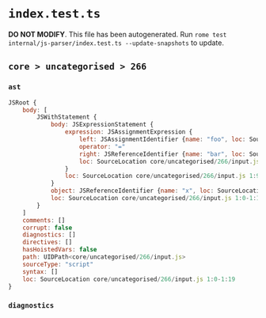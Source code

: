 # `index.test.ts`

**DO NOT MODIFY**. This file has been autogenerated. Run `rome test internal/js-parser/index.test.ts --update-snapshots` to update.

## `core > uncategorised > 266`

### `ast`

```javascript
JSRoot {
	body: [
		JSWithStatement {
			body: JSExpressionStatement {
				expression: JSAssignmentExpression {
					left: JSAssignmentIdentifier {name: "foo", loc: SourceLocation core/uncategorised/266/input.js 1:9-1:12 (foo)}
					operator: "="
					right: JSReferenceIdentifier {name: "bar", loc: SourceLocation core/uncategorised/266/input.js 1:15-1:18 (bar)}
					loc: SourceLocation core/uncategorised/266/input.js 1:9-1:18
				}
				loc: SourceLocation core/uncategorised/266/input.js 1:9-1:19
			}
			object: JSReferenceIdentifier {name: "x", loc: SourceLocation core/uncategorised/266/input.js 1:6-1:7 (x)}
			loc: SourceLocation core/uncategorised/266/input.js 1:0-1:19
		}
	]
	comments: []
	corrupt: false
	diagnostics: []
	directives: []
	hasHoistedVars: false
	path: UIDPath<core/uncategorised/266/input.js>
	sourceType: "script"
	syntax: []
	loc: SourceLocation core/uncategorised/266/input.js 1:0-1:19
}
```

### `diagnostics`

```

```
